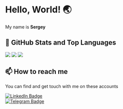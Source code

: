 # Hello, World! 🌏

 My name is **Sergey**

## 📌 GitHub Stats and Top Languages

<p float="center">
  <img  src="https://github-readme-stats.vercel.app/api?username=Sergey-Yurtaev&show_icons=true&theme=dark&count_private=true&hide=contribs,issue" />
  <img  src="https://github-readme-stats.vercel.app/api/top-langs/?username=Sergey-Yurtaev&layout=compact&theme=dark" />
  <img src ="https://github-readme-streak-stats.herokuapp.com?user=Sergey-Yurtaev&theme=dark&hide_border=true&background=#000000">
</p>

## 📫 How to reach me

You can find and get touch with me on these accounts 

[![LinkedIn Badge](https://img.shields.io/badge/Yurtaev_Sergey-follow%20on%20linkedin-blue?style=for-the-badge&logo=linkedin)](https://www.linkedin.com/in/sergey-yurtaev/)
<br>
[![Telegram Badge](https://img.shields.io/badge/Yurtaev_Sergey-write%20_%20me-blue?style=for-the-badge&logo=telegram)](https://t.me/YurtaevSergey)
<br>

